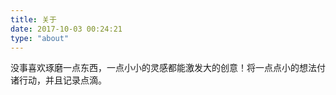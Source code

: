 ```yaml
---
title: 关于
date: 2017-10-03 00:24:21
type: "about"
---
```






没事喜欢琢磨一点东西，一点小小的灵感都能激发大的创意！将一点点小的想法付诸行动，并且记录点滴。